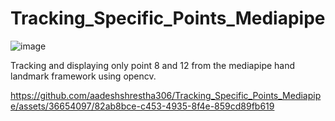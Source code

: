# Tracking_Specific_Points_Mediapipe


![image](https://github.com/aadeshshrestha306/Tracking_Specific_Points_Mediapipe/assets/36654097/778c1dcc-cb3b-4e44-8efc-5f5513003c9f)


Tracking and displaying only point 8 and 12 from the mediapipe hand landmark framework using opencv.


https://github.com/aadeshshrestha306/Tracking_Specific_Points_Mediapipe/assets/36654097/82ab8bce-c453-4935-8f4e-859cd89fb619

